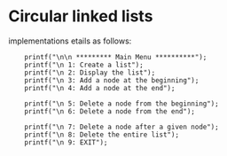 # Circular linked lists

implementations etails as follows:


        printf("\n\n ********* Main Menu **********");
        printf("\n 1: Create a list");
        printf("\n 2: Display the list");
        printf("\n 3: Add a node at the beginning");
        printf("\n 4: Add a node at the end");

        printf("\n 5: Delete a node from the beginning");
        printf("\n 6: Delete a node from the end");

        printf("\n 7: Delete a node after a given node");
        printf("\n 8: Delete the entire list");
        printf("\n 9: EXIT");

